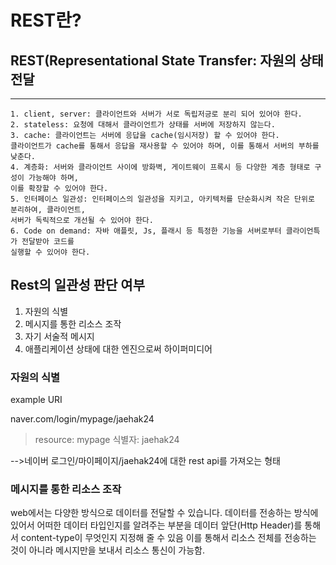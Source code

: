 # REST란? 

## REST(Representational State Transfer: 자원의 상태 전달

---


    1. client, server: 클라이언트와 서버가 서로 독립저긍로 분리 되어 있어야 한다.
    2. stateless: 요청에 대해서 클라이언트가 상태를 서버에 저장하지 않는다.
    3. cache: 클라이언트는 서버에 응답을 cache(임시저장) 할 수 있어야 한다.
    클라이언트가 cache를 통해서 응답을 재사용할 수 있어야 하며, 이를 통해서 서버의 부하를 낮춘다.
    4. 계층화: 서버와 클라이언트 사이에 방화벽, 게이트웨이 프록시 등 다양한 계층 형태로 구성이 가능해야 하며,
    이를 확장할 수 있어야 한다.
    5. 인터페이스 일관성: 인터페이스의 일관성을 지키고, 아키텍처를 단순화시켜 작은 단위로 분리하여, 클라이언트,
    서버가 독릭적으로 개선될 수 있어야 한다.
    6. Code on demand: 자바 애플릿, Js, 플래시 등 특정한 기능을 서버로부터 클라이언특가 전달받아 코드를
    실행할 수 있어야 한다.

## Rest의 일관성 판단 여부

1. 자원의 식별
2. 메시지를 통한 리소스 조작
3. 자기 서술적 메시지
4. 애플리케이션 상태에 대한 엔진으로써 하이퍼미디어


### 자원의 식별

example URI

naver.com/login/mypage/jaehak24

> resource: mypage
> 식별자: jaehak24

-->네이버 로그인/마이페이지/jaehak24에 대한 rest api를 가져오는 형태

### 메시지를 통한 리소스 조작

web에서는 다양한 방식으로 데이터를 전달할 수 있습니다.
데이터를 전송하는 방식에 있어서 어떠한 데이터 타입인지를 알려주는 부분을 데이터 앞단(Http Header)를 
통해서 content-type이 무엇인지 지정해 줄 수 있음
이를 통해서 리소스 전체를 전송하는 것이 아니라 메시지만을 보내서 리소스 통신이 가능함.